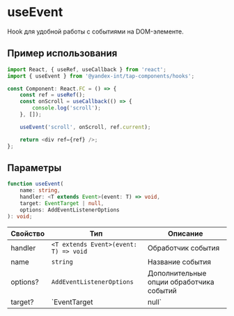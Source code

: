# useEvent

Hook для удобной работы с событиями на DOM-элементе.

## Пример использования

```typescript jsx
import React, { useRef, useCallback } from 'react';
import { useEvent } from '@yandex-int/tap-components/hooks';

const Component: React.FC = () => {
    const ref = useRef();
    const onScroll = useCallback(() => {
        console.log('scroll');
    }, []);

    useEvent('scroll', onScroll, ref.current);

    return <div ref={ref} />;
};
```

## Параметры

```typescript jsx
function useEvent(
    name: string,
    handler: <T extends Event>(event: T) => void,
    target: EventTarget | null,
    options: AddEventListenerOptions
): void;
```

| Свойство | Тип                                   | Описание                                                 |
| -------- | ------------------------------------- | ---------------------------------------------------------|
| handler  | `<T extends Event>(event: T) => void` | Обработчик события                                       |
| name     | `string`                              | Название события                                         |
| options? | `AddEventListenerOptions`             | Дополнительные опции обработчика событий                 |
| target?  | `EventTarget | null`                  | Элемент для прослушивания события, по умолчанию `window` |
